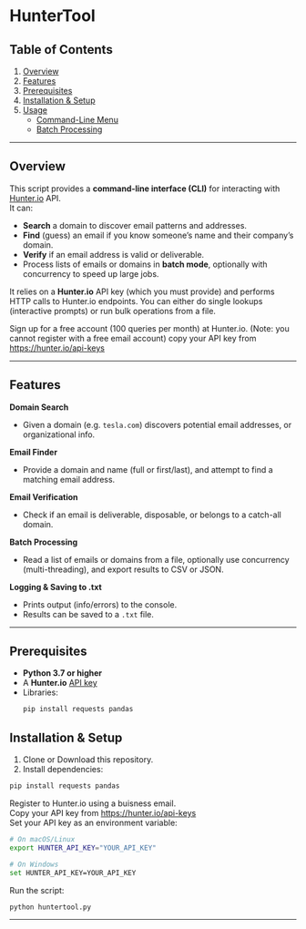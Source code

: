 # HunterTool

## Table of Contents
1. [Overview](#overview)  
2. [Features](#features)  
3. [Prerequisites](#prerequisites)  
4. [Installation & Setup](#installation--setup)  
5. [Usage](#usage)  
   - [Command-Line Menu](#command-line-menu)  
   - [Batch Processing](#batch-processing)  
 

---

## Overview

This script provides a **command-line interface (CLI)** for interacting with [Hunter.io](https://hunter.io/) API.  
It can:

- **Search** a domain to discover email patterns and addresses.  
- **Find** (guess) an email if you know someone’s name and their company’s domain.  
- **Verify** if an email address is valid or deliverable.  
- Process lists of emails or domains in **batch mode**, optionally with concurrency to speed up large jobs.

It relies on a **Hunter.io** API key (which you must provide) and performs HTTP calls to Hunter.io endpoints. You can either do single lookups (interactive prompts) or run bulk operations from a file.

Sign up for a free account (100 queries per month) at Hunter.io. (Note: you cannot register with a free email account) copy your API key from https://hunter.io/api-keys

---

## Features

**Domain Search**  
- Given a domain (e.g. `tesla.com`) discovers potential email addresses, or organizational info.

**Email Finder**  
- Provide a domain and name (full or first/last), and attempt to find a matching email address.

**Email Verification**  
- Check if an email is deliverable, disposable, or belongs to a catch-all domain.

**Batch Processing**  
- Read a list of emails or domains from a file, optionally use concurrency (multi-threading), and export results to CSV or JSON.

**Logging & Saving to .txt**  
- Prints output (info/errors) to the console.
- Results can be saved to a `.txt` file.

---

## Prerequisites

- **Python 3.7 or higher**  
- A **Hunter.io** [API key]([https://hunter.io/](https://hunter.io/api-keys))  
- Libraries:
  ```bash
  pip install requests pandas

  ```

## Installation & Setup

1. Clone or Download this repository.    
2. Install dependencies:    
```bash
pip install requests pandas

```
Register to Hunter.io using a buisness email.    
Copy your API key from https://hunter.io/api-keys  
Set your API key as an environment variable:  
```bash
# On macOS/Linux
export HUNTER_API_KEY="YOUR_API_KEY"

# On Windows
set HUNTER_API_KEY=YOUR_API_KEY

```
Run the script:
```bash
python huntertool.py
```

---


